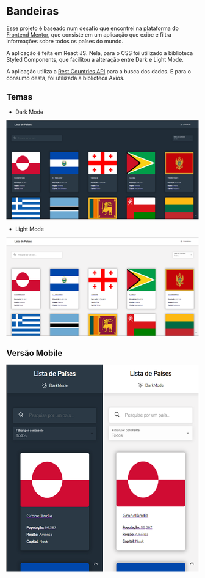 # Bandeiras

Esse projeto é baseado num desafio que encontrei na plataforma do [Frontend Mentor](https://www.frontendmentor.io/), que consiste em um aplicação que exibe e filtra informações sobre todos os países do mundo.

A aplicação é feita em React JS. Nela, para o CSS foi utilizado a biblioteca Styled Components, que facilitou a alteração entre Dark e Light Mode. 

A aplicação utiliza a [Rest Countries API](https://restcountries.com) para a busca dos dados. E para o consumo desta, foi utilizada a biblioteca Axios.

## Temas

  - Dark Mode

<img src="src/img/dark mode.png" alt="Dark Mode"/>

  - Light Mode

<img src="src/img/light mode.png" alt="Dark Mode"/>

## Versão Mobile

<img src="src/img/mobile.png" alt="Dark Mode"/>
